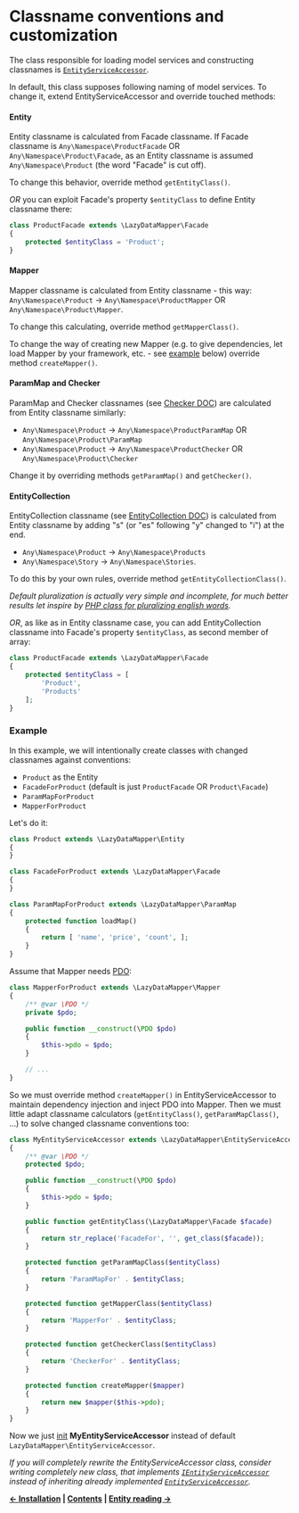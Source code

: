 Classname conventions and customization
===

The class responsible for loading model services and constructing classnames is
[`EntityServiceAccessor`](../src/EntityServiceAccessor.php).

In default, this class supposes following naming of model services. To change it, extend EntityServiceAccessor
and override touched methods:

#### Entity

Entity classname is calculated from Facade classname. If Facade classname is `Any\Namespace\ProductFacade`
OR `Any\Namespace\Product\Facade`, as an Entity classname is assumed `Any\Namespace\Product`
(the word "Facade" is cut off).

To change this behavior, override method `getEntityClass()`.

*OR* you can exploit Facade's property `$entityClass` to define Entity classname there:

```php
class ProductFacade extends \LazyDataMapper\Facade
{
	protected $entityClass = 'Product';
}
```

#### Mapper

Mapper classname is calculated from Entity classname - this way: `Any\Namespace\Product` → `Any\Namespace\ProductMapper`
OR `Any\Namespace\Product\Mapper`.

To change this calculating, override method `getMapperClass()`.

To change the way of creating new Mapper (e.g. to give dependencies, let load Mapper by your framework,
etc. - see [example](#example) below) override method `createMapper()`.

#### ParamMap and Checker

ParamMap and Checker classnames (see [Checker DOC](8.Checker.md)) are calculated from Entity classname similarly:

- `Any\Namespace\Product` → `Any\Namespace\ProductParamMap` OR `Any\Namespace\Product\ParamMap`
- `Any\Namespace\Product` → `Any\Namespace\ProductChecker` OR `Any\Namespace\Product\Checker`

Change it by overriding methods `getParamMap()` and `getChecker()`.

#### EntityCollection

EntityCollection classname (see [EntityCollection DOC](6.EntityCollection.md)) is calculated from Entity classname by adding
"s" (or "es" following "y" changed to "i") at the end.

- `Any\Namespace\Product` → `Any\Namespace\Products`
- `Any\Namespace\Story` → `Any\Namespace\Stories`.

To do this by your own rules, override method `getEntityCollectionClass()`.

*Default pluralization is actually very simple and incomplete, for much better results let inspire by
[PHP class for pluralizing english words](https://gist.github.com/VladaHejda/8775965).*

*OR*, as like as in Entity classname case, you can add EntityCollection classname into Facade's property `$entityClass`,
as second member of array:

```php
class ProductFacade extends \LazyDataMapper\Facade
{
	protected $entityClass = [
		'Product',
		'Products'
	];
}
```

### Example

In this example, we will intentionally create classes with changed classnames against conventions:

- `Product` as the Entity
- `FacadeForProduct` (default is just `ProductFacade` OR `Product\Facade`)
- `ParamMapForProduct`
- `MapperForProduct`

Let's do it:

```php
class Product extends \LazyDataMapper\Entity
{
}

class FacadeForProduct extends \LazyDataMapper\Facade
{
}

class ParamMapForProduct extends \LazyDataMapper\ParamMap
{
	protected function loadMap()
	{
		return [ 'name', 'price', 'count', ];
	}
}
```

Assume that Mapper needs [PDO](http://www.php.net/manual/en/intro.pdo.php):

```php
class MapperForProduct extends \LazyDataMapper\Mapper
{
	/** @var \PDO */
	private $pdo;

	public function __construct(\PDO $pdo)
	{
		$this->pdo = $pdo;
	}

	// ...
}
```

So we must override method `createMapper()` in EntityServiceAccessor to maintain dependency injection and inject
PDO into Mapper. Then we must little adapt classname calculators (`getEntityClass()`, `getParamMapClass()`, ...)
to solve changed classname conventions too:

```php
class MyEntityServiceAccessor extends \LazyDataMapper\EntityServiceAccessor
{
	/** @var \PDO */
	protected $pdo;

	public function __construct(\PDO $pdo)
	{
		$this->pdo = $pdo;
	}

	public function getEntityClass(\LazyDataMapper\Facade $facade)
	{
		return str_replace('FacadeFor', '', get_class($facade));
	}

	protected function getParamMapClass($entityClass)
	{
		return 'ParamMapFor' . $entityClass;
	}

	protected function getMapperClass($entityClass)
	{
		return 'MapperFor' . $entityClass;
	}

	protected function getCheckerClass($entityClass)
	{
		return 'CheckerFor' . $entityClass;
	}

	protected function createMapper($mapper)
	{
		return new $mapper($this->pdo);
	}
}
```

Now we just [init](1.Installation.md#init-lazydatamapper) **MyEntityServiceAccessor** instead of default
`LazyDataMapper\EntityServiceAccessor`.

*If you will completely rewrite the EntityServiceAccessor class, consider writing completely new class, that implements
[`IEntityServiceAccessor`](../src/interfaces/IEntityServiceAccessor.php) instead of inheriting already implemented
[`EntityServiceAccessor`](../src/EntityServiceAccessor.php).*


**[← Installation](1.Installation.md)
| [Contents](../readme.md#documentation)
| [Entity reading →](3.Entity-reading.md)**
